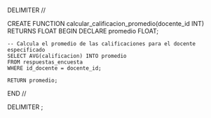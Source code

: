 DELIMITER //

CREATE FUNCTION calcular_calificacion_promedio(docente_id INT)
RETURNS FLOAT
BEGIN
    DECLARE promedio FLOAT;

    -- Calcula el promedio de las calificaciones para el docente especificado
    SELECT AVG(calificacion) INTO promedio
    FROM respuestas_encuesta
    WHERE id_docente = docente_id;

    RETURN promedio;
END //

DELIMITER ;

